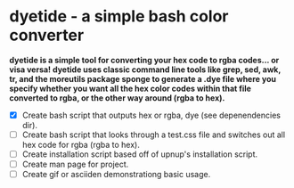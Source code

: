 # dyetide - a simple bash color converter

__dyetide is a simple tool for converting your hex code to rgba codes... or visa
versa! dyetide uses classic command line tools like grep, sed, awk, tr, and the
moreutils package sponge to generate a .dye file where you specify whether you
want all the hex color codes within that file converted to rgba, or the other
way around (rgba to hex).__

- [x] Create bash script that outputs hex or rgba, dye (see depenendencies dir).
- [ ] Create bash script that looks through a test.css file and switches out all hex code for rgba (rgba to hex).
- [ ] Create installation script based off of upnup's installation script.
- [ ] Create man page for project.
- [ ] Create gif or asciiden demonstrationg basic usage.
